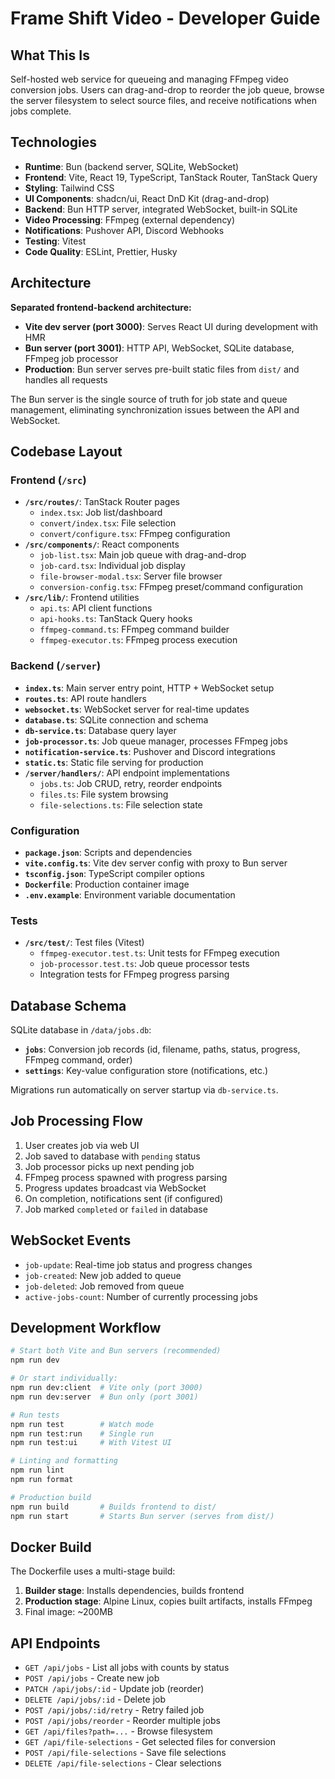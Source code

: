 # Frame Shift Video - Developer Guide

## What This Is

Self-hosted web service for queueing and managing FFmpeg video conversion jobs. Users can drag-and-drop to reorder the job queue, browse the server filesystem to select source files, and receive notifications when jobs complete.

## Technologies

- **Runtime**: Bun (backend server, SQLite, WebSocket)
- **Frontend**: Vite, React 19, TypeScript, TanStack Router, TanStack Query
- **Styling**: Tailwind CSS
- **UI Components**: shadcn/ui, React DnD Kit (drag-and-drop)
- **Backend**: Bun HTTP server, integrated WebSocket, built-in SQLite
- **Video Processing**: FFmpeg (external dependency)
- **Notifications**: Pushover API, Discord Webhooks
- **Testing**: Vitest
- **Code Quality**: ESLint, Prettier, Husky

## Architecture

**Separated frontend-backend architecture:**

- **Vite dev server (port 3000)**: Serves React UI during development with HMR
- **Bun server (port 3001)**: HTTP API, WebSocket, SQLite database, FFmpeg job processor
- **Production**: Bun server serves pre-built static files from `dist/` and handles all requests

The Bun server is the single source of truth for job state and queue management, eliminating synchronization issues between the API and WebSocket.

## Codebase Layout

### Frontend (`/src`)

- **`/src/routes/`**: TanStack Router pages
  - `index.tsx`: Job list/dashboard
  - `convert/index.tsx`: File selection
  - `convert/configure.tsx`: FFmpeg configuration
- **`/src/components/`**: React components
  - `job-list.tsx`: Main job queue with drag-and-drop
  - `job-card.tsx`: Individual job display
  - `file-browser-modal.tsx`: Server file browser
  - `conversion-config.tsx`: FFmpeg preset/command configuration
- **`/src/lib/`**: Frontend utilities
  - `api.ts`: API client functions
  - `api-hooks.ts`: TanStack Query hooks
  - `ffmpeg-command.ts`: FFmpeg command builder
  - `ffmpeg-executor.ts`: FFmpeg process execution

### Backend (`/server`)

- **`index.ts`**: Main server entry point, HTTP + WebSocket setup
- **`routes.ts`**: API route handlers
- **`websocket.ts`**: WebSocket server for real-time updates
- **`database.ts`**: SQLite connection and schema
- **`db-service.ts`**: Database query layer
- **`job-processor.ts`**: Job queue manager, processes FFmpeg jobs
- **`notification-service.ts`**: Pushover and Discord integrations
- **`static.ts`**: Static file serving for production
- **`/server/handlers/`**: API endpoint implementations
  - `jobs.ts`: Job CRUD, retry, reorder endpoints
  - `files.ts`: File system browsing
  - `file-selections.ts`: File selection state

### Configuration

- **`package.json`**: Scripts and dependencies
- **`vite.config.ts`**: Vite dev server config with proxy to Bun server
- **`tsconfig.json`**: TypeScript compiler options
- **`Dockerfile`**: Production container image
- **`.env.example`**: Environment variable documentation

### Tests

- **`/src/test/`**: Test files (Vitest)
  - `ffmpeg-executor.test.ts`: Unit tests for FFmpeg execution
  - `job-processor.test.ts`: Job queue processor tests
  - Integration tests for FFmpeg progress parsing

## Database Schema

SQLite database in `/data/jobs.db`:

- **`jobs`**: Conversion job records (id, filename, paths, status, progress, FFmpeg command, order)
- **`settings`**: Key-value configuration store (notifications, etc.)

Migrations run automatically on server startup via `db-service.ts`.

## Job Processing Flow

1. User creates job via web UI
2. Job saved to database with `pending` status
3. Job processor picks up next pending job
4. FFmpeg process spawned with progress parsing
5. Progress updates broadcast via WebSocket
6. On completion, notifications sent (if configured)
7. Job marked `completed` or `failed` in database

## WebSocket Events

- `job-update`: Real-time job status and progress changes
- `job-created`: New job added to queue
- `job-deleted`: Job removed from queue
- `active-jobs-count`: Number of currently processing jobs

## Development Workflow

```bash
# Start both Vite and Bun servers (recommended)
npm run dev

# Or start individually:
npm run dev:client  # Vite only (port 3000)
npm run dev:server  # Bun only (port 3001)

# Run tests
npm run test        # Watch mode
npm run test:run    # Single run
npm run test:ui     # With Vitest UI

# Linting and formatting
npm run lint
npm run format

# Production build
npm run build       # Builds frontend to dist/
npm run start       # Starts Bun server (serves from dist/)
```

## Docker Build

The Dockerfile uses a multi-stage build:

1. **Builder stage**: Installs dependencies, builds frontend
2. **Production stage**: Alpine Linux, copies built artifacts, installs FFmpeg
3. Final image: ~200MB

## API Endpoints

- `GET /api/jobs` - List all jobs with counts by status
- `POST /api/jobs` - Create new job
- `PATCH /api/jobs/:id` - Update job (reorder)
- `DELETE /api/jobs/:id` - Delete job
- `POST /api/jobs/:id/retry` - Retry failed job
- `POST /api/jobs/reorder` - Reorder multiple jobs
- `GET /api/files?path=...` - Browse filesystem
- `GET /api/file-selections` - Get selected files for conversion
- `POST /api/file-selections` - Save file selections
- `DELETE /api/file-selections` - Clear selections
